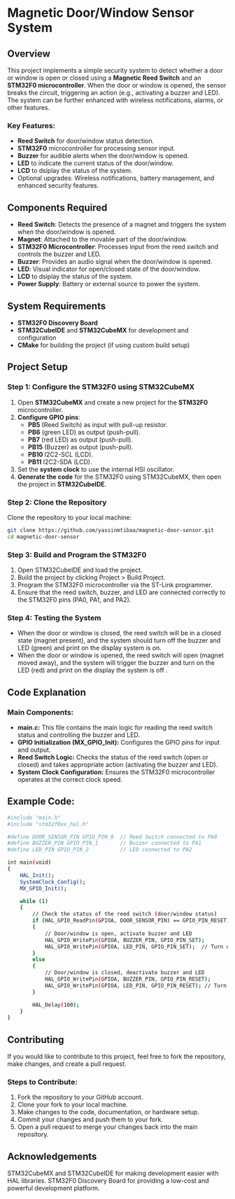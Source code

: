 # Magnetic Door/Window Sensor System

## Overview

This project implements a simple security system to detect whether a door or window is open or closed using a **Magnetic Reed Switch** and an **STM32F0 microcontroller**. When the door or window is opened, the sensor breaks the circuit, triggering an action (e.g., activating a buzzer and LED). The system can be further enhanced with wireless notifications, alarms, or other features.

### Key Features:
- **Reed Switch** for door/window status detection.
- **STM32F0** microcontroller for processing sensor input.
- **Buzzer** for audible alerts when the door/window is opened.
- **LED** to indicate the current status of the door/window.
- **LCD** to dsiplay the status of the system.
- Optional upgrades: Wireless notifications, battery management, and enhanced security features.

## Components Required

- **Reed Switch**: Detects the presence of a magnet and triggers the system when the door/window is opened.
- **Magnet**: Attached to the movable part of the door/window.
- **STM32F0 Microcontroller**: Processes input from the reed switch and controls the buzzer and LED.
- **Buzzer**: Provides an audio signal when the door/window is opened.
- **LED**: Visual indicator for open/closed state of the door/window.
- **LCD** to dsiplay the status of the system.
- **Power Supply**: Battery or external source to power the system.

## System Requirements

- **STM32F0 Discovery Board**
- **STM32CubeIDE** and **STM32CubeMX** for development and configuration
- **CMake** for building the project (if using custom build setup)

## Project Setup

### Step 1: Configure the STM32F0 using STM32CubeMX

1. Open **STM32CubeMX** and create a new project for the **STM32F0** microcontroller.
2. **Configure GPIO pins**:
   - **PB5** (Reed Switch) as input with pull-up resistor.
   - **PB6** (green LED) as output (push-pull).
   - **PB7** (red LED) as output (push-pull).
   - **PB15** (Buzzer) as output (push-pull).
   - **PB10** I2C2-SCL (LCD).
   - **PB11** I2C2-SDA (LCD).
3. Set the **system clock** to use the internal HSI oscillator.
4. **Generate the code** for the STM32F0 using STM32CubeMX, then open the project in **STM32CubeIDE**.

### Step 2: Clone the Repository

Clone the repository to your local machine:

```bash
git clone https://github.com/yassinmtibaa/magnetic-door-sensor.git
cd magnetic-door-sensor
```
### Step 3: Build and Program the STM32F0
1. Open STM32CubeIDE and load the project.
2. Build the project by clicking Project > Build Project.
3. Program the STM32F0 microcontroller via the ST-Link programmer.
4. Ensure that the reed switch, buzzer, and LED are connected correctly to the STM32F0 pins (PA0, PA1, and PA2).


### Step 4: Testing the System
- When the door or window is closed, the reed switch will be in a closed state (magnet present), and the system should turn off the buzzer and LED (green) and print on the display system is on.
- When the door or window is opened, the reed switch will open (magnet moved away), and the system will trigger the buzzer and turn on the LED (red) and print on the display the system is off .

## Code Explanation

### Main Components:

- **main.c:** This file contains the main logic for reading the reed switch status and controlling the buzzer and LED.
- **GPIO Initialization (MX_GPIO_Init):** Configures the GPIO pins for input and output.
- **Reed Switch Logic:** Checks the status of the reed switch (open or closed) and takes appropriate action (activating the buzzer and LED).
- **System Clock Configuration:** Ensures the STM32F0 microcontroller operates at the correct clock speed.

## Example Code:
```bash
#include "main.h"
#include "stm32f0xx_hal.h"

#define DOOR_SENSOR_PIN GPIO_PIN_0  // Reed Switch connected to PA0
#define BUZZER_PIN GPIO_PIN_1       // Buzzer connected to PA1
#define LED_PIN GPIO_PIN_2          // LED connected to PA2

int main(void)
{
    HAL_Init();
    SystemClock_Config();
    MX_GPIO_Init();

    while (1)
    {
        // Check the status of the reed switch (door/window status)
        if (HAL_GPIO_ReadPin(GPIOA, DOOR_SENSOR_PIN) == GPIO_PIN_RESET)
        {
            // Door/window is open, activate buzzer and LED
            HAL_GPIO_WritePin(GPIOA, BUZZER_PIN, GPIO_PIN_SET);
            HAL_GPIO_WritePin(GPIOA, LED_PIN, GPIO_PIN_SET);  // Turn on red LED
        }
        else
        {
            // Door/window is closed, deactivate buzzer and LED
            HAL_GPIO_WritePin(GPIOA, BUZZER_PIN, GPIO_PIN_RESET);
            HAL_GPIO_WritePin(GPIOA, LED_PIN, GPIO_PIN_RESET); // Turn off LED
        }

        HAL_Delay(100);
    }
}
```
## Contributing
If you would like to contribute to this project, feel free to fork the repository, make changes, and create a pull request.

### Steps to Contribute:
1. Fork the repository to your GitHub account.
2. Clone your fork to your local machine.
3. Make changes to the code, documentation, or hardware setup.
4. Commit your changes and push them to your fork.
5. Open a pull request to merge your changes back into the main repository.


## Acknowledgements
STM32CubeMX and STM32CubeIDE for making development easier with HAL libraries.
STM32F0 Discovery Board for providing a low-cost and powerful development platform.


